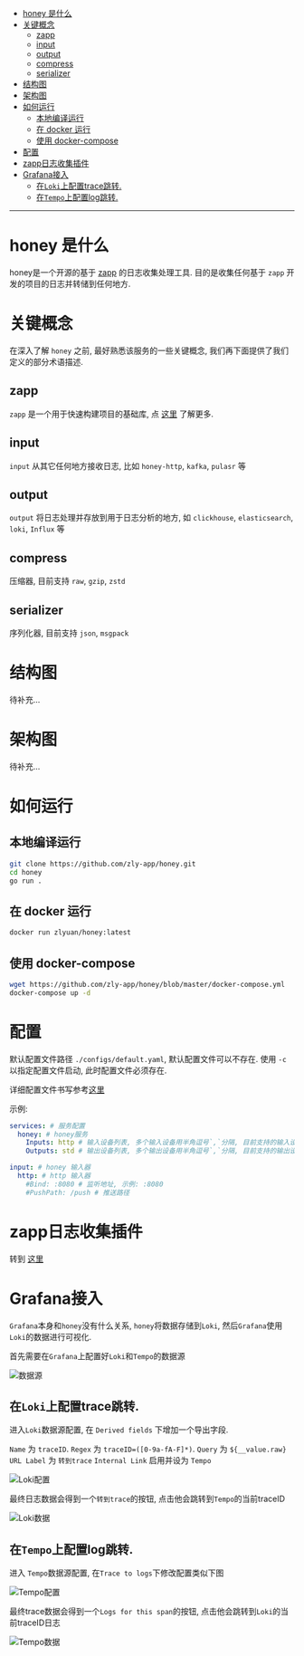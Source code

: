 
<!-- TOC -->

- [honey 是什么](#honey-是什么)
- [关键概念](#关键概念)
  - [zapp](#zapp)
  - [input](#input)
  - [output](#output)
  - [compress](#compress)
  - [serializer](#serializer)
- [结构图](#结构图)
- [架构图](#架构图)
- [如何运行](#如何运行)
  - [本地编译运行](#本地编译运行)
  - [在 docker 运行](#在-docker-运行)
  - [使用 docker-compose](#使用-docker-compose)
- [配置](#配置)
- [zapp日志收集插件](#zapp日志收集插件)
- [Grafana接入](#grafana接入)
  - [在`Loki`上配置trace跳转.](#在loki上配置trace跳转)
  - [在`Tempo`上配置log跳转.](#在tempo上配置log跳转)

<!-- /TOC -->

---

# honey 是什么

honey是一个开源的基于 [zapp](https://github.com/zly-app/zapp) 的日志收集处理工具. 目的是收集任何基于 `zapp` 开发的项目的日志并转储到任何地方.

# 关键概念

在深入了解 `honey` 之前, 最好熟悉该服务的一些关键概念, 我们再下面提供了我们定义的部分术语描述.

## zapp

`zapp` 是一个用于快速构建项目的基础库, 点 [这里](https://github.com/zly-app/zapp) 了解更多.

## input

`input` 从其它任何地方接收日志, 比如 `honey-http`, `kafka`, `pulasr` 等

## output

`output` 将日志处理并存放到用于日志分析的地方, 如 `clickhouse`, `elasticsearch`, `loki`, `Influx` 等

## compress

压缩器, 目前支持 `raw`, `gzip`, `zstd`

## serializer

序列化器, 目前支持 `json`, `msgpack`

# 结构图

待补充...

# 架构图

待补充...

# 如何运行

## 本地编译运行

```sh
git clone https://github.com/zly-app/honey.git
cd honey
go run .
```

## 在 docker 运行

```sh
docker run zlyuan/honey:latest
```

## 使用 docker-compose

```sh
wget https://github.com/zly-app/honey/blob/master/docker-compose.yml
docker-compose up -d
```

# 配置

默认配置文件路径 `./configs/default.yaml`, 默认配置文件可以不存在. 使用 `-c` 以指定配置文件启动, 此时配置文件必须存在.

详细配置文件书写参考[这里](./configs/default.yaml)

示例:

```yaml
services: # 服务配置
  honey: # honey服务
    Inputs: http # 输入设备列表, 多个输入设备用半角逗号`,`分隔, 目前支持的输入设备: http
    Outputs: std # 输出设备列表, 多个输出设备用半角逗号`,`分隔, 目前支持的输出设备: std, honey-http, loki-http

input: # honey 输入器
  http: # http 输入器
    #Bind: :8080 # 监听地址, 示例: :8080
    #PushPath: /push # 推送路径
```

# zapp日志收集插件

转到 [这里](https://github.com/zly-app/plugin/tree/master/honey)

# Grafana接入

`Grafana`本身和`honey`没有什么关系, `honey`将数据存储到`Loki`, 然后`Grafana`使用`Loki`的数据进行可视化.

首先需要在`Grafana`上配置好`Loki`和`Tempo`的数据源

![数据源](./assets/grafana.datasources.png)

## 在`Loki`上配置trace跳转.

进入`Loki`数据源配置, 在 `Derived fields` 下增加一个导出字段.

`Name` 为 `traceID`.
`Regex` 为 `traceID=([0-9a-fA-F]*)`.
`Query` 为 `${__value.raw}`
`URL Label` 为 `转到trace`
`Internal Link` 启用并设为 `Tempo`

![Loki配置](./assets/grafana.loki.config.png)

最终日志数据会得到一个`转到trace`的按钮, 点击他会跳转到`Tempo`的当前traceID

![Loki数据](./assets/grafana.loki.data.png)

## 在`Tempo`上配置log跳转.

进入 `Tempo`数据源配置, 在`Trace to logs`下修改配置类似下图

![Tempo配置](./assets/grafana.tempo.config.png)

最终trace数据会得到一个`Logs for this span`的按钮, 点击他会跳转到`Loki`的当前traceID日志

![Tempo数据](./assets/grafana.tempo.data.png)


